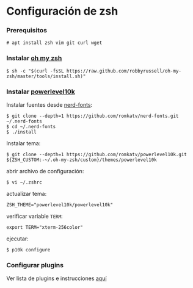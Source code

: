 # Configuración de **zsh**

### Prerequisitos

```
# apt install zsh vim git curl wget
```

### Instalar [oh my zsh](https://ohmyz.sh/)

```
$ sh -c "$(curl -fsSL https://raw.github.com/robbyrussell/oh-my-zsh/master/tools/install.sh)"
```

### Instalar [powerlevel10k](https://github.com/romkatv/powerlevel10k)

Instalar fuentes desde [nerd-fonts](https://github.com/romkatv/nerd-fonts):
```
$ git clone --depth=1 https://github.com/romkatv/nerd-fonts.git ~/.nerd-fonts
$ cd ~/.nerd-fonts
$ ./install
```

Instalar tema:
```
$ git clone --depth=1 https://github.com/romkatv/powerlevel10k.git ${ZSH_CUSTOM:-~/.oh-my-zsh/custom}/themes/powerlevel10k
```

abrir archivo de configuración:

```
$ vi ~/.zshrc    
```

actualizar tema:

```
ZSH_THEME="powerlevel10k/powerlevel10k"
```

verificar variable `TERM`:
```
export TERM="xterm-256color"
```

ejecutar:

```
$ p10k configure
```

### Configurar plugins

Ver lista de plugins e instrucciones [aquí](https://github.com/ohmyzsh/ohmyzsh/wiki/Plugins)
